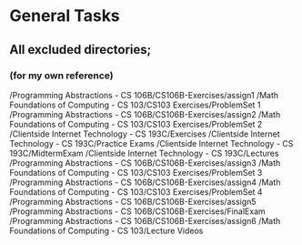 # General Tasks



## All excluded directories;
### (for my own reference)
/Programming Abstractions - CS 106B/CS106B-Exercises/assign1
/Math Foundations of Computing - CS 103/CS103 Exercises/ProblemSet 1
/Programming Abstractions - CS 106B/CS106B-Exercises/assign2
/Math Foundations of Computing - CS 103/CS103 Exercises/ProblemSet 2
/Clientside Internet Technology - CS 193C/Exercises
/Clientside Internet Technology - CS 193C/Practice Exams
/Clientside Internet Technology - CS 193C/MidtermExam
/Clientside Internet Technology - CS 193C/Lectures
/Programming Abstractions - CS 106B/CS106B-Exercises/assign3
/Math Foundations of Computing - CS 103/CS103 Exercises/ProblemSet 3
/Programming Abstractions - CS 106B/CS106B-Exercises/assign4
/Math Foundations of Computing - CS 103/CS103 Exercises/ProblemSet 4
/Programming Abstractions - CS 106B/CS106B-Exercises/assign5
/Programming Abstractions - CS 106B/CS106B-Exercises/FinalExam
/Programming Abstractions - CS 106B/CS106B-Exercises/assign6
/Math Foundations of Computing - CS 103/Lecture Videos


